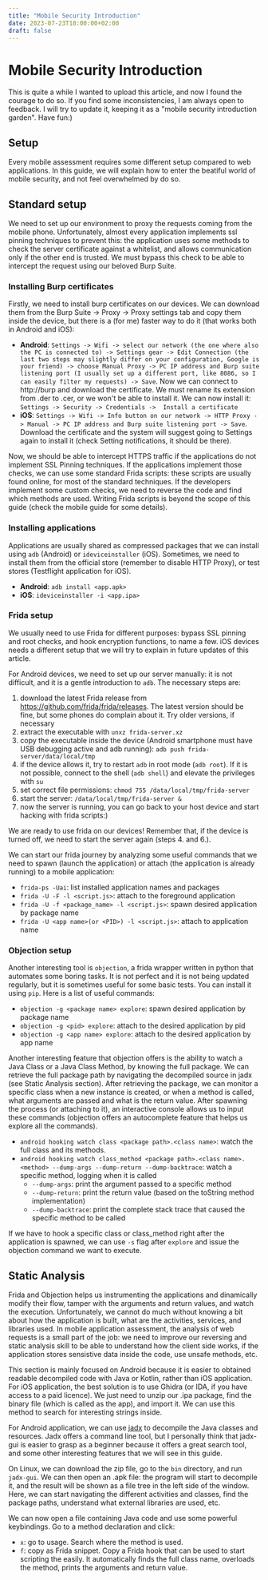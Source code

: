 ```yaml
---
title: "Mobile Security Introduction"
date: 2023-07-23T18:00:00+02:00
draft: false
---
```


# Mobile Security Introduction
This is quite a while I wanted to upload this article, and now I found the courage to do so. If you find some inconsistencies, I am always open to feedback. I will try to update it, keeping it as a "mobile security introduction garden". Have fun:)
## Setup

Every mobile assessment requires some different setup compared to web applications. In this guide, we will explain how to enter the beatiful world of mobile security, and not feel overwhelmed by do so.

## Standard setup

We need to set up our environment to proxy the requests coming from the mobile phone. Unfortunately, almost every application implements ssl pinning techniques to prevent this: the application uses some methods to check the server certificate against a whitelist, and allows communication only if the other end is trusted. We must bypass this check to be able to intercept the request using our beloved Burp Suite.

### Installing Burp certificates

Firstly, we need to install burp certificates on our devices. We can download them from the Burp Suite -> Proxy -> Proxy settings tab and copy them inside the device, but there is a (for me) faster way to do it (that works both in Android and iOS):
- **Android**: `Settings -> Wifi -> select our network (the one where also the PC is connected to) -> Settings gear -> Edit Connection (the last two steps may slightly differ on your configuration, Google is your friend) -> choose Manual Proxy -> PC IP address and Burp suite listening port (I usually set up a different port, like 8086, so I can easily filter my requests) -> Save`. Now we can connect to http://burp and download the certificate. We must rename its extension from .der to .cer, or we won't be able to install it. We can now install it: `Settings -> Security -> Credentials ->  Install a certificate`
- **iOS**: `Settings -> Wifi -> Info button on our network -> HTTP Proxy -> Manual -> PC IP address and Burp suite listening port -> Save`. Download the certificate and the system will suggest going to Settings again to install it (check Setting notifications, it should be there).

Now, we should be able to intercept HTTPS traffic if the applications do not implement SSL Pinning techniques. If the applications implement those checks, we can use some standard Frida scripts: these scripts are usually found online, for most of the standard techniques. If the developers implement some custom checks, we need to reverse the code and find which methods are used. Writing Frida scripts is beyond the scope of this guide (check the mobile guide for some details).


### Installing applications

Applications are usually shared as compressed packages that we can install using `adb` (Android) or `ideviceinstaller` (iOS). Sometimes, we need to install them from the official store (remember to disable HTTP Proxy), or test stores (Testflight application for iOS).
- **Android**: `adb install <app.apk>`
- **iOS**: `ideviceinstaller -i <app.ipa>`



### Frida setup
We usually need to use Frida for different purposes: bypass SSL pinning and root checks, and hook encryption functions, to name a few. iOS devices needs a different setup that we will try to explain in future updates of this article.

For Android devices, we need to set up our server manually: it is not difficult, and it is a gentle introduction to `adb`. The necessary steps are:
1. download the latest Frida release from https://github.com/frida/frida/releases. The latest version should be fine, but some phones do complain about it. Try older versions, if necessary
2. extract the executable with `unxz frida-server.xz`
3. copy the executable inside the device (Android smartphone must have USB debugging active and adb running): `adb push frida-server/data/local/tmp`
4. if the device allows it, try to restart `adb` in root mode (`adb root`). If it is not possible, connect to the shell (`adb shell`) and elevate the privileges with `su`
5. set correct file permissions: `chmod 755 /data/local/tmp/frida-server`
6. start the server: `/data/local/tmp/frida-server &`
7. now the server is running, you can go back to your host device and start hacking with frida scripts:)

We are ready to use frida on our devices! Remember that, if the device is turned off, we need to start the server again (steps 4. and  6.).

We can start our frida journey by analyzing some useful commands that we need to spawn (launch the application) or attach (the application is already running) to a mobile application:
- `frida-ps -Uai`: list installed application names and packages
- `frida -U -F -l <script.js>`: attach to the foreground application
- `frida -U -f <package_name> -l <script.js>`: spawn desired application by package name
- `frida -U <app name>(or <PID>) -l <script.js>`: attach to application name

### Objection setup
Another interesting tool is `objection`, a frida wrapper written in python that automates some boring tasks. It is not perfect and it is not being updated regularly, but it is sometimes useful for some basic tests. You can install it using `pip`. Here is a list of useful commands:
- `objection -g <package name> explore`: spawn desired application by package name
- `objection -g <pid> explore`: attach to the desired application by pid
- `objection -g <app name> explore`: attach to the desired application by app name

Another interesting feature that objection offers is the ability to watch a Java Class or a Java Class Method, by knowing the full package. We can retrieve the full package path by navigating the decompiled source in jadx (see Static Analysis section). After retrieving the package, we can monitor a specific class when a new instance is created, or when a method is called, what arguments are passed and what is the return value. After spawning the process (or attaching to it), an interactive console allows us to input these commands (objection offers an autocomplete feature that helps us explore all the commands).
- `android hooking watch class <package path>.<class name>`: watch the full class and its methods.
- `android hooking watch class_method <package path>.<class name>.<method> --dump-args --dump-return --dump-backtrace`: watch a specific method, logging when it is called
  - `--dump-args`: print the argument passed to a specific method
  - `--dump-return`: print the return value (based on the toString method implementation)
  - `--dump-backtrace`: print the complete stack trace that caused the specific method to be called

If we have to hook a specific class or class_method right after the application is spawned, we can use `-s` flag after `explore` and issue the objection command we want to execute.

## Static Analysis

Frida and Objection helps us instrumenting the applications and dinamically modify their flow, tamper with the arguments and return values, and watch the execution. Unfortunately, we cannot do much without knowing a bit about how the application is built, what are the activities, services, and libraries used. In mobile application assessment, the analysis of web requests is a small part of the job: we need to improve our reversing and static analysis skill to be able to understand how the client side works, if the application stores sensistive data inside the code, use unsafe methods, etc.

This section is mainly focused on Android because it is easier to obtained readable decompiled code with Java or Kotlin, rather than iOS application. For iOS application, the best solution is to use Ghidra (or IDA, if you have access to a paid licence). We just need to unzip our .ipa package, find the binary file (which is called as the app), and import it. We can use this method to search for interesting strings inside.

For Android application, we can use [jadx](https://github.com/skylot/jadx) to decompile the Java classes and resources. Jadx offers a command line tool, but I personally think that jadx-gui is easier to grasp as a beginner because it offers a great search tool, and some other interesting features that we will see in this guide. 

On Linux, we can download the zip file, go to the `bin` directory, and run `jadx-gui`. We can then open an .apk file: the program will start to decompile it, and the result will be shown as a file tree in the left side of the window. Here, we can start navigating the different activities and classes, find the package paths, understand what external libraries are used, etc.

We can now open a file containing Java code and use some powerful keybindings. Go to a method declaration and click:
- `x`: go to usage. Search where the method is used.
- `f`: copy as Frida snippet. Copy a Frida hook that can be used to start scripting the easily. It automatically finds the full class name, overloads the method, prints the arguments and return value.
